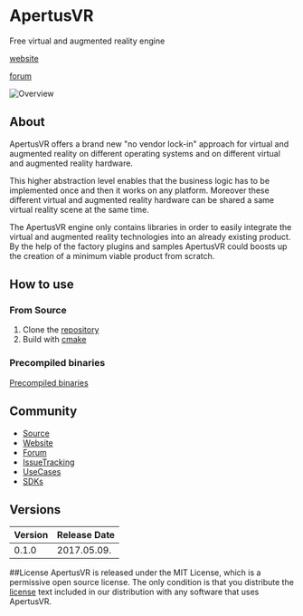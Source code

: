 # ApertusVR
Free virtual and augmented reality engine

[website](http://www.apertusvr.org)

[forum](http://forum.apertusvr.org/)

![Overview](http://www.apertusvr.org/wp-content/uploads/2017/04/overview-998x1024.png)

## About
ApertusVR offers a brand new "no vendor lock-in" approach for
virtual and augmented reality on different operating systems
and on different virtual and augmented reality hardware.

This higher abstraction level enables that the business logic
has to be implemented once and then it works on any platform.
Moreover these different virtual and augmented reality hardware
can be shared a same virtual reality scene at the same time.

The ApertusVR engine only contains libraries in order to 
easily integrate the virtual and augmented reality technologies
into an already existing product.
By the help of the factory plugins and samples
ApertusVR could boosts up the creation of a minimum viable product from scratch.

## How to use
### From Source



1. Clone the [repository](https://github.com/MTASZTAKI/ApertusVR)
2. Build with [cmake](https://cmake.org/)









### Precompiled binaries
[Precompiled binaries](http://www.apertusvr.org/sdk/)


## Community
* [Source](https://github.com/MTASZTAKI/ApertusVR)
* [Website](http://www.apertusvr.org)
* [Forum](http://forum.apertusvr.org/)
* [IssueTracking](https://github.com/MTASZTAKI/ApertusVR/issues)
* [UseCases](http://apertusvr.org/#usecase)
* [SDKs](http://apertusvr.org/sdk/)


## Versions
Version | Release Date
------- | ------------
0.1.0   | 2017.05.09.


##License
ApertusVR is released under the MIT License, which is a permissive open source license. The only condition is that you distribute the [license](https://github.com/MTASZTAKI/ApertusVR/blob/master/LICENSE) text included in our distribution with any software that uses ApertusVR.
